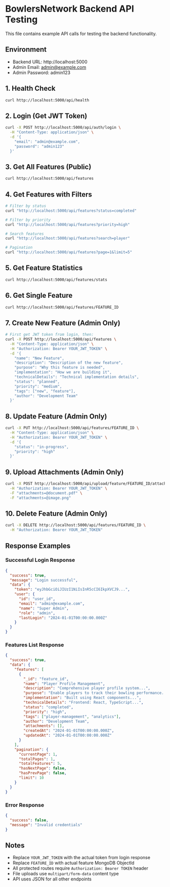 # BowlersNetwork Backend API Testing

This file contains example API calls for testing the backend functionality.

## Environment
- Backend URL: http://localhost:5000
- Admin Email: admin@example.com
- Admin Password: admin123

## 1. Health Check
```bash
curl http://localhost:5000/api/health
```

## 2. Login (Get JWT Token)
```bash
curl -X POST http://localhost:5000/api/auth/login \
  -H "Content-Type: application/json" \
  -d '{
    "email": "admin@example.com",
    "password": "admin123"
  }'
```

## 3. Get All Features (Public)
```bash
curl http://localhost:5000/api/features
```

## 4. Get Features with Filters
```bash
# Filter by status
curl "http://localhost:5000/api/features?status=completed"

# Filter by priority
curl "http://localhost:5000/api/features?priority=high"

# Search features
curl "http://localhost:5000/api/features?search=player"

# Pagination
curl "http://localhost:5000/api/features?page=1&limit=5"
```

## 5. Get Feature Statistics
```bash
curl http://localhost:5000/api/features/stats
```

## 6. Get Single Feature
```bash
curl http://localhost:5000/api/features/FEATURE_ID
```

## 7. Create New Feature (Admin Only)
```bash
# First get JWT token from login, then:
curl -X POST http://localhost:5000/api/features \
  -H "Content-Type: application/json" \
  -H "Authorization: Bearer YOUR_JWT_TOKEN" \
  -d '{
    "name": "New Feature",
    "description": "Description of the new feature",
    "purpose": "Why this feature is needed",
    "implementation": "How we are building it",
    "technicalDetails": "Technical implementation details",
    "status": "planned",
    "priority": "medium",
    "tags": ["new", "feature"],
    "author": "Development Team"
  }'
```

## 8. Update Feature (Admin Only)
```bash
curl -X PUT http://localhost:5000/api/features/FEATURE_ID \
  -H "Content-Type: application/json" \
  -H "Authorization: Bearer YOUR_JWT_TOKEN" \
  -d '{
    "status": "in-progress",
    "priority": "high"
  }'
```

## 9. Upload Attachments (Admin Only)
```bash
curl -X POST http://localhost:5000/api/upload/feature/FEATURE_ID/attachments \
  -H "Authorization: Bearer YOUR_JWT_TOKEN" \
  -F "attachments=@document.pdf" \
  -F "attachments=@image.png"
```

## 10. Delete Feature (Admin Only)
```bash
curl -X DELETE http://localhost:5000/api/features/FEATURE_ID \
  -H "Authorization: Bearer YOUR_JWT_TOKEN"
```

## Response Examples

### Successful Login Response
```json
{
  "success": true,
  "message": "Login successful",
  "data": {
    "token": "eyJhbGciOiJIUzI1NiIsInR5cCI6IkpXVCJ9...",
    "user": {
      "id": "user_id",
      "email": "admin@example.com",
      "name": "Super Admin",
      "role": "admin",
      "lastLogin": "2024-01-01T00:00:00.000Z"
    }
  }
}
```

### Features List Response
```json
{
  "success": true,
  "data": {
    "features": [
      {
        "_id": "feature_id",
        "name": "Player Profile Management",
        "description": "Comprehensive player profile system...",
        "purpose": "Enable players to track their bowling performance...",
        "implementation": "Built using React components...",
        "technicalDetails": "Frontend: React, TypeScript...",
        "status": "completed",
        "priority": "high",
        "tags": ["player-management", "analytics"],
        "author": "Development Team",
        "attachments": [],
        "createdAt": "2024-01-01T00:00:00.000Z",
        "updatedAt": "2024-01-01T00:00:00.000Z"
      }
    ],
    "pagination": {
      "currentPage": 1,
      "totalPages": 1,
      "totalFeatures": 5,
      "hasNextPage": false,
      "hasPrevPage": false,
      "limit": 10
    }
  }
}
```

### Error Response
```json
{
  "success": false,
  "message": "Invalid credentials"
}
```

## Notes
- Replace `YOUR_JWT_TOKEN` with the actual token from login response
- Replace `FEATURE_ID` with actual feature MongoDB ObjectId
- All protected routes require `Authorization: Bearer TOKEN` header
- File uploads use `multipart/form-data` content type
- API uses JSON for all other endpoints
